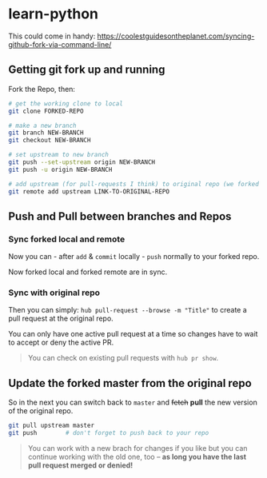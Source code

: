 # learn-python

This could come in handy: https://coolestguidesontheplanet.com/syncing-github-fork-via-command-line/

## Getting git fork up and running

Fork the Repo, then:

```bash
# get the working clone to local
git clone FORKED-REPO

# make a new branch
git branch NEW-BRANCH
git checkout NEW-BRANCH

# set upstream to new branch
git push --set-upstream origin NEW-BRANCH
git push -u origin NEW-BRANCH

# add upstream (for pull-requests I think) to original repo (we forked from)
git remote add upstream LINK-TO-ORIGINAL-REPO
```

## Push and Pull between branches and Repos

### Sync forked local and remote

Now you can - after `add` & `commit` locally - `push` normally to your forked repo.

Now forked local and forked remote are in sync.

### Sync with original repo

Then you can simply: `hub pull-request --browse -m "Title"` to create a pull request at the original repo.

You can only have one active pull request at a time so changes have to wait to accept or deny the active PR.

> You can check on existing pull requests with `hub pr show`. 

## Update the forked master from the original repo

So in the next you can switch back to `master` and ~~fetch~~ **pull** the new version of the original repo.

```bash
git pull upstream master
git push		# don't forget to push back to your repo
```

> You can work with a new brach for changes if you like but you can continue working with the old one, too – **as long you have the last pull request merged or denied!**
